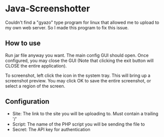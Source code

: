 # Java-Screenshotter
Couldn't find a "gyazo" type program for linux that allowed me to upload to my own web server. So I made this program to fix this issue.

## How to use
Run jar file anyway you want. The main config GUI should open. Once configured, you may close the GUI (Note that clicking the exit button will CLOSE the entire application).

To screenshot, left click the icon in the system tray. This will bring up a screenshot preview. You may click OK to save the entire screenshot, or select a region of the screen.

## Configuration

- Site: The link to the site you will be uploading to. Must contain a trailing '/'
- Script: The name of the PHP script you will be sending the file to
- Secret: The API key for authentication
